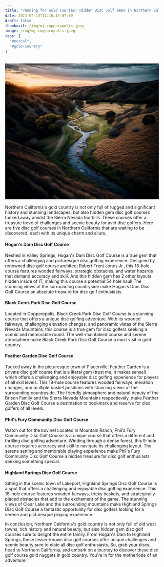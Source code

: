 ```yaml
---
title: "Panning for Gold Courses: Hidden Disc Golf Gems in Northern California"
date: 2023-04-14T12:16:14-07:00
draft: false
thumbnail: /img/mj-copperopolis.jpeg
image: /img/mj-copperopolis.jpeg
tags: [
  "#norcal",
  "#gold-country"
]
---
```

![Sunsetting on landscape view of a winding creek through California gold country](/img/mj-copperopolis.jpeg)

Northern California's gold country is not only full of rugged and significant history and stunning landscapes, but also hidden gem disc golf courses tucked away amidst the Sierra Nevada foothills. These courses offer a treasure trove of challenges and scenic beauty for avid disc golfers. Here are five disc golf courses in Northern California that are waiting to be discovered, each with its unique charm and allure.

#### Hogan's Dam Disc Golf Course

Nestled in Valley Springs, Hogan's Dam Disc Golf Course is a true gem that offers a challenging and picturesque disc golfing experience. Designed by renowned disc golf course architect Robert Trent Jones Jr., this 18-hole course features wooded fairways, strategic obstacles, and water hazards that demand accuracy and skill. And this hidden gem has 2 other layouts hidden inside of IT, making this course a potential 54 hole haul! The stunning views of the surrounding countryside make Hogan's Dam Disc Golf Course an absolute treasure for disc golf enthusiasts.

#### Black Creek Park Disc Golf Course

Located in Copperopolis, Black Creek Park Disc Golf Course is a stunning course that offers a unique disc golfing adventure. With its wooded fairways, challenging elevation changes, and panoramic vistas of the Sierra Nevada Mountains, this course is a true gem for disc golfers seeking a scenic and memorable round. The well-maintained course and serene atmosphere make Black Creek Park Disc Golf Course a must visit in gold country.

#### Feather Garden Disc Golf Course

Tucked away in the picturesque town of Placerville, Feather Garden is a private disc golf course that is a literal gem (trust me, it makes sense!) which offers a challenging and enjoyable disc golfing experience for players of all skill levels. This 18-hole course features wooded fairways, elevation changes, and multiple basket positions with stunning views of the surrounding countryside. The friendly atmosphere and natural beauty of the Brison Family and the Sierra Nevada Mountains respectievely, make Feather Garden Disc Golf Course a destination to bookmark and reserve for disc golfers of all levels.

#### Phil's Fury Community Disc Golf Course

Watch out for the bovine! Located in Mountain Ranch, Phil's Fury Community Disc Golf Course is a unique course that offers a different and thrilling disc golfing adventure. Winding through a dense forest, this 9-hole course requires accuracy and skill to navigate its challenging layout. The serene setting and memorable playing experience make Phil's Fury Community Disc Golf Course a hidden treasure for disc golf enthusiasts seeking something special.

#### Highland Springs Disc Golf Course

Sitting in the scenic town of Lakeport, Highland Springs Disc Golf Course is a spot that offers a challenging and enjoyable disc golfing experience. This 18-hole course features wooded fairways, tricky baskets, and strategically placed obstacles that add to the excitement of the game. The stunning views of Clear Lake and the surrounding mountains make Highland Springs Disc Golf Course a fantastic opportunity for disc golfers looking for a serene and picturesque playing experience.

In conclusion, Northern California's gold country is not only full of old west towns, rich history and natural beauty, but also hidden gem disc golf courses sure to delight the entire family. From Hogan's Dam to Highland Springs, these lesser-known disc golf courses offer unique challenges and scenic beauty sure to elate all disc golf enthusiasts. So, grab your discs, head to Northern California, and embark on a journey to discover these disc golf course gold nuggets in gold country. You're in for the motherlode of an adventure!

